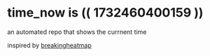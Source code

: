 # time_now is (( 1732460400159 ))

an automated repo that shows the currnent time

inspired by [breakingheatmap](https://github.com/breakingheatmap/breakingheatmap)